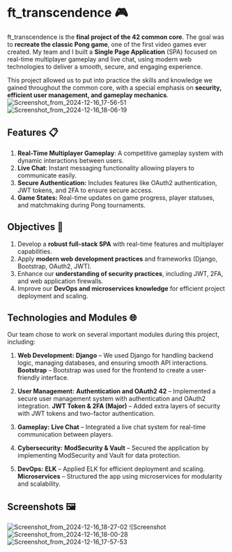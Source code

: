 # ft_transcendence 🎮

ft_transcendence is the **final project of the 42 common core**. 
The goal was to **recreate the classic Pong game**, one of the first video games ever created. 
My team and I built a **Single Page Application** (SPA) focused on real-time multiplayer gameplay and live chat, using modern web technologies to deliver a smooth, secure, and engaging experience.

This project allowed us to put into practice the skills and knowledge we gained throughout the common core, with a special emphasis on **security, efficient user management, and gameplay mechanics**.
![Screenshot_from_2024-12-16_17-56-51](https://github.com/user-attachments/assets/56ef6d1a-5929-4199-8b21-6167f889ec13)
![Screenshot_from_2024-12-16_18-06-19](https://github.com/user-attachments/assets/a97b033a-8d88-4f91-bb1a-4cbc38f4fbf9)

## Features 📋
1. **Real-Time Multiplayer Gameplay**: A competitive gameplay system with dynamic interactions between users.
2. **Live Chat**: Instant messaging functionality allowing players to communicate easily.
4. **Secure Authentication:** Includes features like OAuth2 authentication, JWT tokens, and 2FA to ensure secure access.
5. **Game States:** Real-time updates on game progress, player statuses, and matchmaking during Pong tournaments.

## Objectives 🎯
1. Develop a **robust full-stack SPA** with real-time features and multiplayer capabilities.
2. Apply **modern web development practices** and frameworks (Django, Bootstrap, OAuth2, JWT).
3. Enhance our **understanding of security practices**, including JWT, 2FA, and web application firewalls.
4. Improve our **DevOps and microservices knowledge** for efficient project deployment and scaling.

## Technologies and Modules 🌐
Our team chose to work on several important modules during this project, including:

1. **Web Development:**
**Django** – We used Django for handling backend logic, managing databases, and ensuring smooth API interactions.
**Bootstrap** – Bootstrap was used for the frontend to create a user-friendly interface.

2. **User Management:**
**Authentication and OAuth2 42** – Implemented a secure user management system with authentication and OAuth2 integration.
**JWT Token & 2FA (Major)** – Added extra layers of security with JWT tokens and two-factor authentication.

3. **Gameplay:**
**Live Chat** – Integrated a live chat system for real-time communication between players.

4. **Cybersecurity:**
**ModSecurity & Vault** – Secured the application by implementing ModSecurity and Vault for data protection.

5. **DevOps:**
**ELK** – Applied ELK for efficient deployment and scaling.
**Microservices** – Structured the app using microservices for modularity and scalability.

## Screenshots 🖼️
![Screenshot_from_2024-12-16_18-27-02](https://github.com/user-attachments/assets/57bb99a4-107f-466a-9f93-75a39fc5ab82)
![Screenshot![Screenshot_from_2024-12-16_18-00-28](https://github.com/user-attachments/assets/0a9ce725-d3e4-4904-bc4d-9b502ded4866)
![Screenshot_from_2024-12-16_17-57-53](https://github.com/user-attachments/assets/9c0ec15d-831a-4616-b5e5-ca49f8c65b95)

